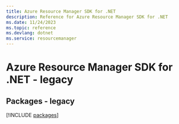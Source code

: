 ```yaml
---
title: Azure Resource Manager SDK for .NET
description: Reference for Azure Resource Manager SDK for .NET
ms.date: 11/24/2023
ms.topic: reference
ms.devlang: dotnet
ms.service: resourcemanager
---
```

# Azure Resource Manager SDK for .NET - legacy
## Packages - legacy
[!INCLUDE [packages](resource-manager-index.md)]